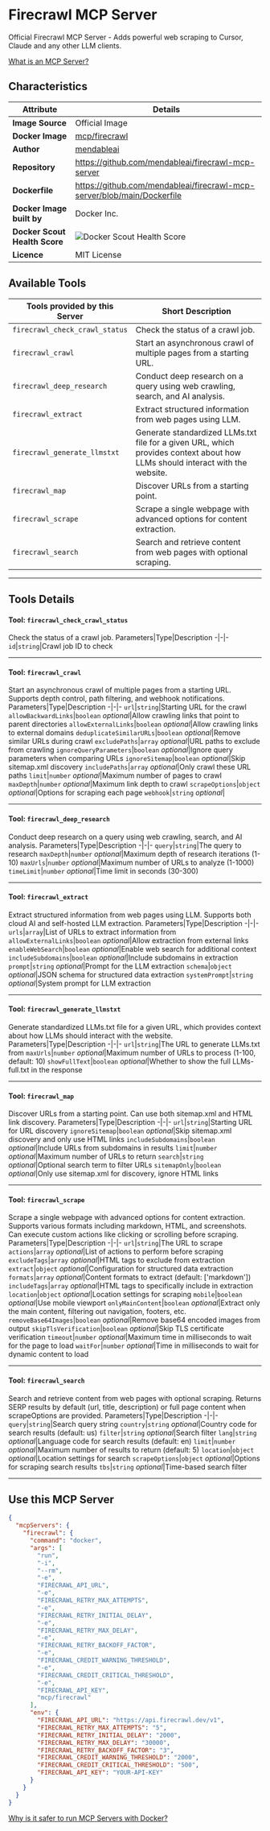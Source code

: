 # Firecrawl MCP Server

Official Firecrawl MCP Server - Adds powerful web scraping to Cursor, Claude and any other LLM clients.

[What is an MCP Server?](https://www.anthropic.com/news/model-context-protocol)

## Characteristics
Attribute|Details|
|-|-|
**Image Source**|Official Image
**Docker Image**|[mcp/firecrawl](https://hub.docker.com/repository/docker/mcp/firecrawl)
**Author**|[mendableai](https://github.com/mendableai)
**Repository**|https://github.com/mendableai/firecrawl-mcp-server
**Dockerfile**|https://github.com/mendableai/firecrawl-mcp-server/blob/main/Dockerfile
**Docker Image built by**|Docker Inc.
**Docker Scout Health Score**| ![Docker Scout Health Score](https://api.scout.docker.com/v1/policy/insights/org-image-score/badge/mcp/firecrawl)
**Licence**|MIT License

## Available Tools
Tools provided by this Server|Short Description
-|-
`firecrawl_check_crawl_status`|Check the status of a crawl job.|
`firecrawl_crawl`|Start an asynchronous crawl of multiple pages from a starting URL.|
`firecrawl_deep_research`|Conduct deep research on a query using web crawling, search, and AI analysis.|
`firecrawl_extract`|Extract structured information from web pages using LLM.|
`firecrawl_generate_llmstxt`|Generate standardized LLMs.txt file for a given URL, which provides context about how LLMs should interact with the website.|
`firecrawl_map`|Discover URLs from a starting point.|
`firecrawl_scrape`|Scrape a single webpage with advanced options for content extraction.|
`firecrawl_search`|Search and retrieve content from web pages with optional scraping.|

---
## Tools Details

#### Tool: **`firecrawl_check_crawl_status`**
Check the status of a crawl job.
Parameters|Type|Description
-|-|-
`id`|`string`|Crawl job ID to check

---
#### Tool: **`firecrawl_crawl`**
Start an asynchronous crawl of multiple pages from a starting URL. Supports depth control, path filtering, and webhook notifications.
Parameters|Type|Description
-|-|-
`url`|`string`|Starting URL for the crawl
`allowBackwardLinks`|`boolean` *optional*|Allow crawling links that point to parent directories
`allowExternalLinks`|`boolean` *optional*|Allow crawling links to external domains
`deduplicateSimilarURLs`|`boolean` *optional*|Remove similar URLs during crawl
`excludePaths`|`array` *optional*|URL paths to exclude from crawling
`ignoreQueryParameters`|`boolean` *optional*|Ignore query parameters when comparing URLs
`ignoreSitemap`|`boolean` *optional*|Skip sitemap.xml discovery
`includePaths`|`array` *optional*|Only crawl these URL paths
`limit`|`number` *optional*|Maximum number of pages to crawl
`maxDepth`|`number` *optional*|Maximum link depth to crawl
`scrapeOptions`|`object` *optional*|Options for scraping each page
`webhook`|`string` *optional*|

---
#### Tool: **`firecrawl_deep_research`**
Conduct deep research on a query using web crawling, search, and AI analysis.
Parameters|Type|Description
-|-|-
`query`|`string`|The query to research
`maxDepth`|`number` *optional*|Maximum depth of research iterations (1-10)
`maxUrls`|`number` *optional*|Maximum number of URLs to analyze (1-1000)
`timeLimit`|`number` *optional*|Time limit in seconds (30-300)

---
#### Tool: **`firecrawl_extract`**
Extract structured information from web pages using LLM. Supports both cloud AI and self-hosted LLM extraction.
Parameters|Type|Description
-|-|-
`urls`|`array`|List of URLs to extract information from
`allowExternalLinks`|`boolean` *optional*|Allow extraction from external links
`enableWebSearch`|`boolean` *optional*|Enable web search for additional context
`includeSubdomains`|`boolean` *optional*|Include subdomains in extraction
`prompt`|`string` *optional*|Prompt for the LLM extraction
`schema`|`object` *optional*|JSON schema for structured data extraction
`systemPrompt`|`string` *optional*|System prompt for LLM extraction

---
#### Tool: **`firecrawl_generate_llmstxt`**
Generate standardized LLMs.txt file for a given URL, which provides context about how LLMs should interact with the website.
Parameters|Type|Description
-|-|-
`url`|`string`|The URL to generate LLMs.txt from
`maxUrls`|`number` *optional*|Maximum number of URLs to process (1-100, default: 10)
`showFullText`|`boolean` *optional*|Whether to show the full LLMs-full.txt in the response

---
#### Tool: **`firecrawl_map`**
Discover URLs from a starting point. Can use both sitemap.xml and HTML link discovery.
Parameters|Type|Description
-|-|-
`url`|`string`|Starting URL for URL discovery
`ignoreSitemap`|`boolean` *optional*|Skip sitemap.xml discovery and only use HTML links
`includeSubdomains`|`boolean` *optional*|Include URLs from subdomains in results
`limit`|`number` *optional*|Maximum number of URLs to return
`search`|`string` *optional*|Optional search term to filter URLs
`sitemapOnly`|`boolean` *optional*|Only use sitemap.xml for discovery, ignore HTML links

---
#### Tool: **`firecrawl_scrape`**
Scrape a single webpage with advanced options for content extraction. Supports various formats including markdown, HTML, and screenshots. Can execute custom actions like clicking or scrolling before scraping.
Parameters|Type|Description
-|-|-
`url`|`string`|The URL to scrape
`actions`|`array` *optional*|List of actions to perform before scraping
`excludeTags`|`array` *optional*|HTML tags to exclude from extraction
`extract`|`object` *optional*|Configuration for structured data extraction
`formats`|`array` *optional*|Content formats to extract (default: ['markdown'])
`includeTags`|`array` *optional*|HTML tags to specifically include in extraction
`location`|`object` *optional*|Location settings for scraping
`mobile`|`boolean` *optional*|Use mobile viewport
`onlyMainContent`|`boolean` *optional*|Extract only the main content, filtering out navigation, footers, etc.
`removeBase64Images`|`boolean` *optional*|Remove base64 encoded images from output
`skipTlsVerification`|`boolean` *optional*|Skip TLS certificate verification
`timeout`|`number` *optional*|Maximum time in milliseconds to wait for the page to load
`waitFor`|`number` *optional*|Time in milliseconds to wait for dynamic content to load

---
#### Tool: **`firecrawl_search`**
Search and retrieve content from web pages with optional scraping. Returns SERP results by default (url, title, description) or full page content when scrapeOptions are provided.
Parameters|Type|Description
-|-|-
`query`|`string`|Search query string
`country`|`string` *optional*|Country code for search results (default: us)
`filter`|`string` *optional*|Search filter
`lang`|`string` *optional*|Language code for search results (default: en)
`limit`|`number` *optional*|Maximum number of results to return (default: 5)
`location`|`object` *optional*|Location settings for search
`scrapeOptions`|`object` *optional*|Options for scraping search results
`tbs`|`string` *optional*|Time-based search filter

---
## Use this MCP Server

```json
{
  "mcpServers": {
    "firecrawl": {
      "command": "docker",
      "args": [
        "run",
        "-i",
        "--rm",
        "-e",
        "FIRECRAWL_API_URL",
        "-e",
        "FIRECRAWL_RETRY_MAX_ATTEMPTS",
        "-e",
        "FIRECRAWL_RETRY_INITIAL_DELAY",
        "-e",
        "FIRECRAWL_RETRY_MAX_DELAY",
        "-e",
        "FIRECRAWL_RETRY_BACKOFF_FACTOR",
        "-e",
        "FIRECRAWL_CREDIT_WARNING_THRESHOLD",
        "-e",
        "FIRECRAWL_CREDIT_CRITICAL_THRESHOLD",
        "-e",
        "FIRECRAWL_API_KEY",
        "mcp/firecrawl"
      ],
      "env": {
        "FIRECRAWL_API_URL": "https://api.firecrawl.dev/v1",
        "FIRECRAWL_RETRY_MAX_ATTEMPTS": "5",
        "FIRECRAWL_RETRY_INITIAL_DELAY": "2000",
        "FIRECRAWL_RETRY_MAX_DELAY": "30000",
        "FIRECRAWL_RETRY_BACKOFF_FACTOR": "3",
        "FIRECRAWL_CREDIT_WARNING_THRESHOLD": "2000",
        "FIRECRAWL_CREDIT_CRITICAL_THRESHOLD": "500",
        "FIRECRAWL_API_KEY": "YOUR-API-KEY"
      }
    }
  }
}
```

[Why is it safer to run MCP Servers with Docker?](https://www.docker.com/blog/the-model-context-protocol-simplifying-building-ai-apps-with-anthropic-claude-desktop-and-docker/)
